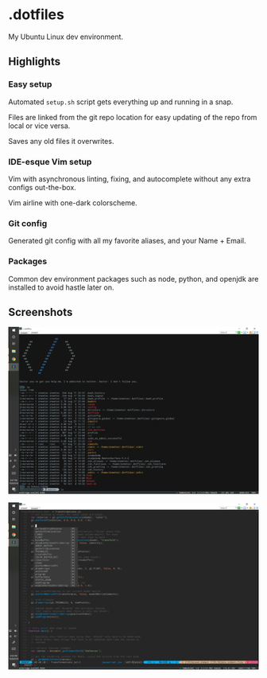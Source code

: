 # .dotfiles

My Ubuntu Linux dev environment.

## Highlights

### Easy setup

Automated `setup.sh` script gets everything up and running in a snap. 

Files are linked from the git repo location for easy updating of the repo from local or vice versa.

Saves any old files it overwrites.

### IDE-esque Vim setup

Vim with asynchronous linting, fixing, and autocomplete without any extra configs out-the-box.

Vim airline with one-dark colorscheme.

### Git config

Generated git config with all my favorite aliases, and your Name + Email.

### Packages

Common dev environment packages such as node, python, and openjdk are installed to avoid hastle later on.

## Screenshots

![Terminal](./images/shell-example-1.png)

![Vim](./images/vim-example-1.png)

